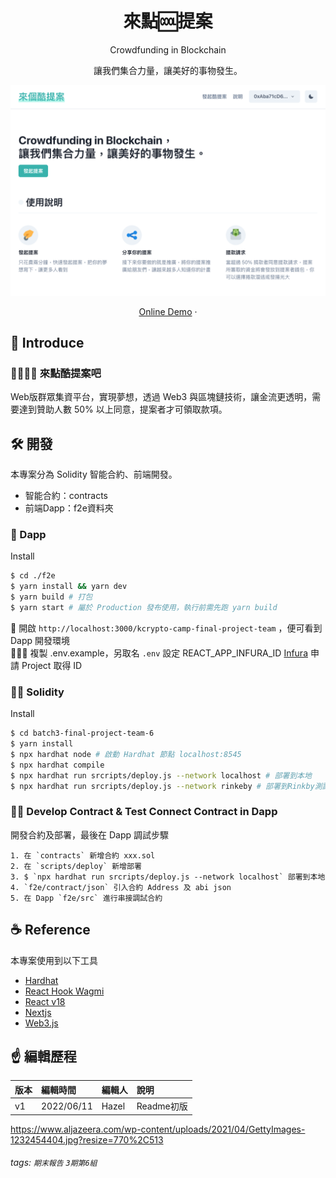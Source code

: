 <h1 align="center">
  來點🆒提案
</h1>
<p align="center">Crowdfunding in Blockchain</p>
<p align="center">讓我們集合力量，讓美好的事物發生。</p>

<p align="center">
  <img src="./cover.png" width="700px">
</p>

<p align="center">
    <a href="https://cool-proposal.vercel.app/" target="blank">Online Demo</a>
    ·
     <!-- <a href="https://hiippo.gitbook.io/trustnews-dao/" target="blank">白皮書</a> -->
</p>

## 🚤 Introduce
### 👩‍👩‍👧‍👧 來點酷提案吧
Web版群眾集資平台，實現夢想，透過 Web3 與區塊鏈技術，讓金流更透明，需要達到贊助人數 50% 以上同意，提案者才可領取款項。

<!-- [🧐 更多說明](https://hiippo.gitbook.io/trustnews-dao/) -->


## 🛠️ 開發
本專案分為 Solidity 智能合約、前端開發。
- 智能合約：contracts
- 前端Dapp：f2e資料夾

### 📱 Dapp
Install
```bash
$ cd ./f2e
$ yarn install && yarn dev
$ yarn build # 打包
$ yarn start # 屬於 Production 發布使用，執行前需先跑 yarn build
```
📱 開啟 `http://localhost:3000/kcrypto-camp-final-project-team` ，便可看到 Dapp 開發環境<br>
👨🏼‍💻 複製 .env.example，另取名 `.env` 設定 REACT_APP_INFURA_ID [Infura](https://infura.io/) 申請 Project 取得 ID

### 👨‍💻 Solidity
Install
```bash
$ cd batch3-final-project-team-6
$ yarn install
$ npx hardhat node # 啟動 Hardhat 節點 localhost:8545
$ npx hardhat compile
$ npx hardhat run srcripts/deploy.js --network localhost # 部署到本地
$ npx hardhat run srcripts/deploy.js --network rinkeby # 部署到Rinkby測試鏈
```


### 👨‍💻 Develop Contract & Test Connect Contract in Dapp
開發合約及部署，最後在 Dapp 調試步驟

```
1. 在 `contracts` 新增合約 xxx.sol
2. 在 `scripts/deploy` 新增部署
3. $ `npx hardhat run srcripts/deploy.js --network localhost` 部署到本地
4. `f2e/contract/json` 引入合約 Address 及 abi json
5. 在 Dapp `f2e/src` 進行串接調試合約
```

## ☕ Reference
本專案使用到以下工具
- [Hardhat](https://hardhat.org/getting-started/)
- [React Hook Wagmi](https://wagmi.sh/)
- [React v18](https://zh-hant.reactjs.org/)
- [Nextjs](https://nextjs.org/)
- [Web3.js](https://web3js.readthedocs.io/)

## ☝ 編輯歷程

|版本|編輯時間|編輯人|說明|
|:---|:---|:---|:---|
|v1|2022/06/11|Hazel|Readme初版|


https://www.aljazeera.com/wp-content/uploads/2021/04/GettyImages-1232454404.jpg?resize=770%2C513

###### tags: `期末報告` `3期第6組`
